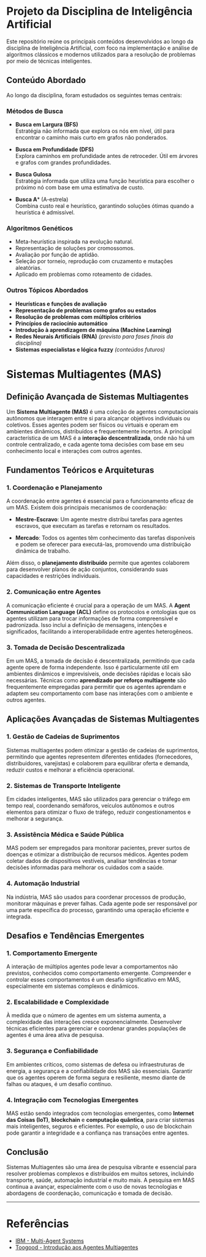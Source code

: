 # Projeto da Disciplina de Inteligência Artificial

Este repositório reúne os principais conteúdos desenvolvidos ao longo da disciplina de Inteligência Artificial, com foco na implementação e análise de algoritmos clássicos e modernos utilizados para a resolução de problemas por meio de técnicas inteligentes.

## Conteúdo Abordado

Ao longo da disciplina, foram estudados os seguintes temas centrais:

### Métodos de Busca

- **Busca em Largura (BFS)**  
  Estratégia não informada que explora os nós em nível, útil para encontrar o caminho mais curto em grafos não ponderados.

- **Busca em Profundidade (DFS)**  
  Explora caminhos em profundidade antes de retroceder. Útil em árvores e grafos com grandes profundidades.

- **Busca Gulosa**  
  Estratégia informada que utiliza uma função heurística para escolher o próximo nó com base em uma estimativa de custo.

- **Busca A*** (A-estrela)  
  Combina custo real e heurístico, garantindo soluções ótimas quando a heurística é admissível.

### Algoritmos Genéticos

- Meta-heurística inspirada na evolução natural.
- Representação de soluções por cromossomos.
- Avaliação por função de aptidão.
- Seleção por torneio, reprodução com cruzamento e mutações aleatórias.
- Aplicado em problemas como roteamento de cidades.

### Outros Tópicos Abordados

- **Heurísticas e funções de avaliação**
- **Representação de problemas como grafos ou estados**
- **Resolução de problemas com múltiplos critérios**
- **Princípios de raciocínio automático**
- **Introdução à aprendizagem de máquina (Machine Learning)**
- **Redes Neurais Artificiais (RNA)** *(previsto para fases finais da disciplina)*
- **Sistemas especialistas e lógica fuzzy** *(conteúdos futuros)*

# Sistemas Multiagentes (MAS)

## Definição Avançada de Sistemas Multiagentes

Um **Sistema Multiagente (MAS)** é uma coleção de agentes computacionais autônomos que interagem entre si para alcançar objetivos individuais ou coletivos. Esses agentes podem ser físicos ou virtuais e operam em ambientes dinâmicos, distribuídos e frequentemente incertos. A principal característica de um MAS é a **interação descentralizada**, onde não há um controle centralizado, e cada agente toma decisões com base em seu conhecimento local e interações com outros agentes.

## Fundamentos Teóricos e Arquiteturas

### 1. Coordenação e Planejamento

A coordenação entre agentes é essencial para o funcionamento eficaz de um MAS. Existem dois principais mecanismos de coordenação:

- **Mestre-Escravo**: Um agente mestre distribui tarefas para agentes escravos, que executam as tarefas e retornam os resultados.
  
- **Mercado**: Todos os agentes têm conhecimento das tarefas disponíveis e podem se oferecer para executá-las, promovendo uma distribuição dinâmica de trabalho.

Além disso, o **planejamento distribuído** permite que agentes colaborem para desenvolver planos de ação conjuntos, considerando suas capacidades e restrições individuais.

### 2. Comunicação entre Agentes

A comunicação eficiente é crucial para a operação de um MAS. A **Agent Communication Language (ACL)** define os protocolos e ontologias que os agentes utilizam para trocar informações de forma compreensível e padronizada. Isso inclui a definição de mensagens, intenções e significados, facilitando a interoperabilidade entre agentes heterogêneos.

### 3. Tomada de Decisão Descentralizada

Em um MAS, a tomada de decisão é descentralizada, permitindo que cada agente opere de forma independente. Isso é particularmente útil em ambientes dinâmicos e imprevisíveis, onde decisões rápidas e locais são necessárias. Técnicas como **aprendizado por reforço multiagente** são frequentemente empregadas para permitir que os agentes aprendam e adaptem seu comportamento com base nas interações com o ambiente e outros agentes.

## Aplicações Avançadas de Sistemas Multiagentes

### 1. Gestão de Cadeias de Suprimentos

Sistemas multiagentes podem otimizar a gestão de cadeias de suprimentos, permitindo que agentes representem diferentes entidades (fornecedores, distribuidores, varejistas) e colaborem para equilibrar oferta e demanda, reduzir custos e melhorar a eficiência operacional.

### 2. Sistemas de Transporte Inteligente

Em cidades inteligentes, MAS são utilizados para gerenciar o tráfego em tempo real, coordenando semáforos, veículos autônomos e outros elementos para otimizar o fluxo de tráfego, reduzir congestionamentos e melhorar a segurança.

### 3. Assistência Médica e Saúde Pública

MAS podem ser empregados para monitorar pacientes, prever surtos de doenças e otimizar a distribuição de recursos médicos. Agentes podem coletar dados de dispositivos vestíveis, analisar tendências e tomar decisões informadas para melhorar os cuidados com a saúde.

### 4. Automação Industrial

Na indústria, MAS são usados para coordenar processos de produção, monitorar máquinas e prever falhas. Cada agente pode ser responsável por uma parte específica do processo, garantindo uma operação eficiente e integrada.

## Desafios e Tendências Emergentes

### 1. Comportamento Emergente

A interação de múltiplos agentes pode levar a comportamentos não previstos, conhecidos como comportamento emergente. Compreender e controlar esses comportamentos é um desafio significativo em MAS, especialmente em sistemas complexos e dinâmicos.

### 2. Escalabilidade e Complexidade

À medida que o número de agentes em um sistema aumenta, a complexidade das interações cresce exponencialmente. Desenvolver técnicas eficientes para gerenciar e coordenar grandes populações de agentes é uma área ativa de pesquisa.

### 3. Segurança e Confiabilidade

Em ambientes críticos, como sistemas de defesa ou infraestruturas de energia, a segurança e a confiabilidade dos MAS são essenciais. Garantir que os agentes operem de forma segura e resiliente, mesmo diante de falhas ou ataques, é um desafio contínuo.

### 4. Integração com Tecnologias Emergentes

MAS estão sendo integrados com tecnologias emergentes, como **Internet das Coisas (IoT)**, **blockchain** e **computação quântica**, para criar sistemas mais inteligentes, seguros e eficientes. Por exemplo, o uso de blockchain pode garantir a integridade e a confiança nas transações entre agentes.

## Conclusão

Sistemas Multiagentes são uma área de pesquisa vibrante e essencial para resolver problemas complexos e distribuídos em muitos setores, incluindo transporte, saúde, automação industrial e muito mais. A pesquisa em MAS continua a avançar, especialmente com o uso de novas tecnologias e abordagens de coordenação, comunicação e tomada de decisão.

---

# Referências

- [IBM - Multi-Agent Systems](https://www.ibm.com/br-pt/think/topics/multiagent-system)
- [Toogood - Introdução aos Agentes Multiagentes](https://toogood.tech/blog/introducao-aos-agentes-multiagentes)

